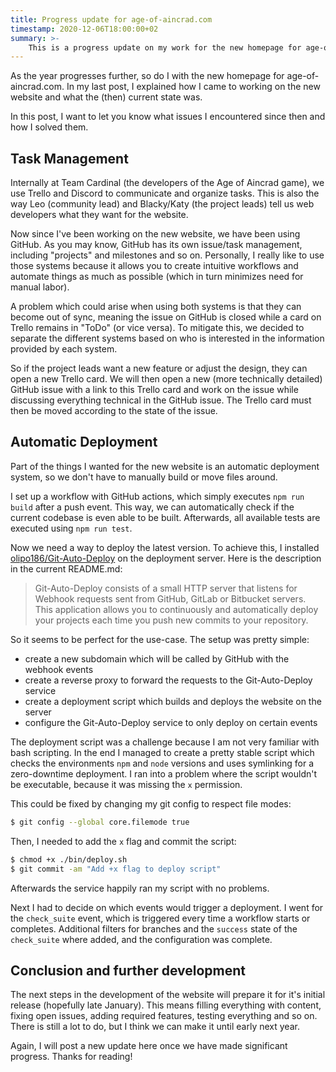 ```yaml
---
title: Progress update for age-of-aincrad.com
timestamp: 2020-12-06T18:00:00+02
summary: >-
    This is a progress update on my work for the new homepage for age-of-aincrad.com.
---
```


As the year progresses further, so do I with the new homepage for age-of-aincrad.com.
In my last post, I explained how I came to working on the new website and what the (then) current state was.

In this post, I want to let you know what issues I encountered since then and how I solved them.

## Task Management

Internally at Team Cardinal (the developers of the Age of Aincrad game), we use Trello and Discord to communicate and organize tasks.
This is also the way Leo (community lead) and Blacky/Katy (the project leads) tell us web developers what they want for the website.

Now since I've been working on the new website, we have been using GitHub.
As you may know, GitHub has its own issue/task management, including "projects" and milestones and so on.
Personally, I really like to use those systems because it allows you to create intuitive workflows and automate things as much as possible (which in turn minimizes need for manual labor).

A problem which could arise when using both systems is that they can become out of sync, meaning the issue on GitHub is closed while a card on Trello remains in "ToDo" (or vice versa).
To mitigate this, we decided to separate the different systems based on who is interested in the information provided by each system.

So if the project leads want a new feature or adjust the design, they can open a new Trello card.
We will then open a new (more technically detailed) GitHub issue with a link to this Trello card and work on the issue while discussing everything technical in the GitHub issue.
The Trello card must then be moved according to the state of the issue.

## Automatic Deployment

Part of the things I wanted for the new website is an automatic deployment system, so we don't have to manually build or move files around.

I set up a workflow with GitHub actions, which simply executes `npm run build` after a push event.
This way, we can automatically check if the current codebase is even able to be built.
Afterwards, all available tests are executed using `npm run test`.

Now we need a way to deploy the latest version.
To achieve this, I installed [olipo186/Git-Auto-Deploy](https://github.com/olipo186/Git-Auto-Deploy) on the deployment server.
Here is the description in the current README.md:

> Git-Auto-Deploy consists of a small HTTP server that listens for Webhook requests sent from GitHub, GitLab or Bitbucket servers. This application allows you to continuously and automatically deploy your projects each time you push new commits to your repository.

So it seems to be perfect for the use-case.
The setup was pretty simple:

- create a new subdomain which will be called by GitHub with the webhook events
- create a reverse proxy to forward the requests to the Git-Auto-Deploy service
- create a deployment script which builds and deploys the website on the server
- configure the Git-Auto-Deploy service to only deploy on certain events

The deployment script was a challenge because I am not very familiar with bash scripting.
In the end I managed to create a pretty stable script which checks the environments `npm` and `node` versions and uses symlinking for a zero-downtime deployment.
I ran into a problem where the script wouldn't be executable, because it was missing the `x` permission.

This could be fixed by changing my git config to respect file modes:
```bash
$ git config --global core.filemode true
```

Then, I needed to add the `x` flag and commit the script:

```bash
$ chmod +x ./bin/deploy.sh
$ git commit -am "Add +x flag to deploy script"
```

Afterwards the service happily ran my script with no problems.

Next I had to decide on which events would trigger a deployment.
I went for the `check_suite` event, which is triggered every time a workflow starts or completes.
Additional filters for branches and the `success` state of the `check_suite` where added, and the configuration was complete.

## Conclusion and further development

The next steps in the development of the website will prepare it for it's initial release (hopefully late January).
This means filling everything with content, fixing open issues, adding required features, testing everything and so on.
There is still a lot to do, but I think we can make it until early next year.

Again, I will post a new update here once we have made significant progress.
Thanks for reading!
